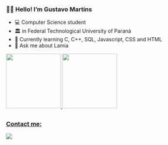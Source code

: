 ### 🖐🏻 Hello!	I’m **Gustavo Martins**
- 💻 Computer Science student
- 🏛 in Federal Technological University of Paraná
- 📓 Currently learning C, C++, SQL, Javascript, CSS and HTML
- 🧪 Ask me about Lamia

<div>
  <a href="https://github.com/GustavoMartinx">
  <img height="150em" src="https://github-readme-stats.vercel.app/api?username=GustavoMartinx&show_icons=true&theme=merko"/>
  <img height="150em" src="https://github-readme-stats.vercel.app/api/top-langs/?username=GustavoMartinx&layout=compact&langs_count=7&theme=merko"/>
</div>

  ##
  
  ### Contact me:
  <div>
    <!-- <a href="https://instagram.com/" target="_blank"><img src="https://img.shields.io/badge/-Instagram-%23E4405F?style=for-the-badge&logo=instagram&logoColor=white" target="_blank"></a> -->
    <a href = "mailto:gtavomartins893@gmail.com"><img src="https://img.shields.io/badge/-Gmail-%23333?style=for-the-badge&logo=gmail&logoColor=white" target="_blank"></a>
    <!--  <a href="https://www.linkedin.com/in/rafaella-ballerini-45875016a" target="_blank"><img src="https://img.shields.io/badge/-LinkedIn-%230077B5?style=for-the-badge&logo=linkedin&logoColor=white" target="_blank"></a> -->
  </div>
  
  <!-- ![Snake animation](https://github.com/GustavoMartinx/GustavoMartinx/blob/output/github-contribution-grid-snake.svg) -->
